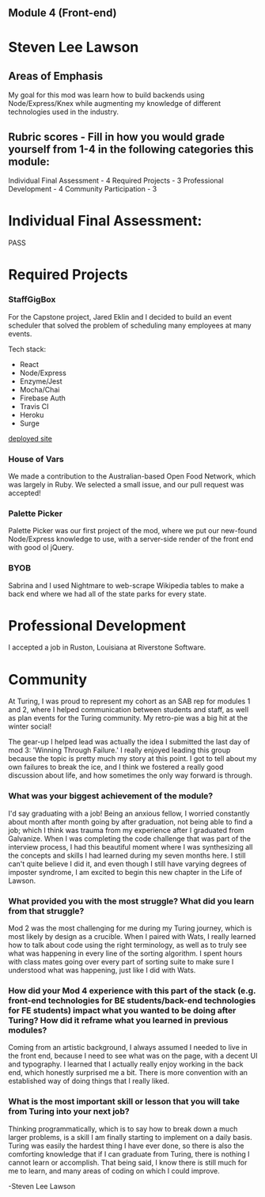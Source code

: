 ## Module 4 (Front-end)
# Steven Lee Lawson
## Areas of Emphasis
 My goal for this mod was learn how to build backends using Node/Express/Knex while augmenting my knowledge of different technologies used in the industry.

## Rubric scores - Fill in how you would grade yourself from 1-4 in the following categories this module:
Individual Final Assessment - 4
Required Projects - 3
Professional Development - 4
Community Participation - 3

# Individual Final Assessment:
PASS

# Required Projects

### StaffGigBox
For the Capstone project, Jared Eklin and I decided to build an event scheduler that solved the problem of scheduling many employees at many events.

Tech stack:
* React
* Node/Express
* Enzyme/Jest
* Mocha/Chai
* Firebase Auth
* Travis CI
* Heroku
* Surge

[deployed site](http://gigstaff.surge.sh/)

### House of Vars
We made a contribution to the Australian-based Open Food Network, which was largely in Ruby. We selected a small issue, and our pull request was accepted!

### Palette Picker
Palette Picker was our first project of the mod, where we put our new-found Node/Express knowledge to use, with a server-side render of the front end with good ol jQuery.

### BYOB
Sabrina and I used Nightmare to web-scrape Wikipedia tables to make a back end where we had all of the state parks for every state.


# Professional Development
I accepted a job in Ruston, Louisiana at Riverstone Software.

# Community
At Turing, I was proud to represent my cohort as an SAB rep for modules 1 and 2, where I helped communication between students and staff, as well as plan events for the Turing community. My retro-pie was a big hit at the winter social!

The gear-up I helped lead was actually the idea I submitted the last day of mod 3: 'Winning Through Failure.' I really enjoyed leading this group because the topic is pretty much my story at this point. I got to tell about my own failures to break the ice, and I think we fostered a really good discussion about life, and how sometimes the only way forward is through.

### What was your biggest achievement of the module?
I'd say graduating with a job! Being an anxious fellow, I worried constantly about month after month going by after graduation, not being able to find a job; which I think was trauma from my experience after I graduated from Galvanize. When I was completing the code challenge that was part of the interview process, I had this beautiful moment where I was synthesizing all the concepts and skills I had learned during my seven months here.
I still can't quite believe I did it, and even though I still have varying degrees of imposter syndrome, I am excited to begin this new chapter in the Life of Lawson.

### What provided you with the most struggle? What did you learn from that struggle?
Mod 2 was the most challenging for me during my Turing journey, which is most likely by design as a crucible. When I paired with Wats, I really learned how to talk about code using the right terminology, as well as to truly see what was happening in every line of the sorting algorithm. I spent hours with class mates going over every part of sorting suite to make sure I understood what was happening, just like I did with Wats.

### How did your Mod 4 experience with this part of the stack (e.g. front-end technologies for BE students/back-end technologies for FE students) impact what you wanted to be doing after Turing? How did it reframe what you learned in previous modules?
Coming from an artistic background, I always assumed I needed to live in the front end, because I need to see what was on the page, with a decent UI and typography. I learned that I actually really enjoy working in the back end, which honestly surprised me a bit. There is more convention with an established way of doing things that I really liked.

### What is the most important skill or lesson that you will take from Turing into your next job?
Thinking programmatically, which is to say how to break down a much larger problems, is a skill I am finally starting to implement on a daily basis. Turing was easily the hardest thing I have ever done, so there is also the comforting knowledge that if I can graduate from Turing, there is nothing I cannot learn or accomplish. That being said, I know there is still much for me to learn, and many areas of coding on which I could improve.

-Steven Lee Lawson
